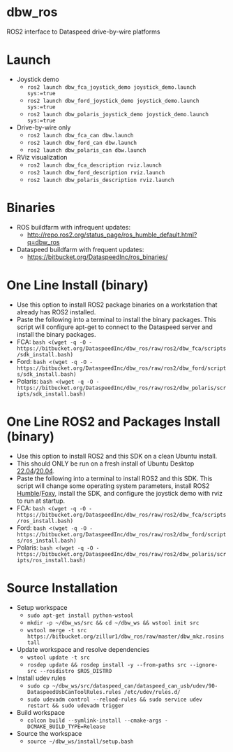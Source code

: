 # dbw_ros
ROS2 interface to Dataspeed drive-by-wire platforms

# Launch

* Joystick demo
    * `ros2 launch dbw_fca_joystick_demo joystick_demo.launch sys:=true`
    * `ros2 launch dbw_ford_joystick_demo joystick_demo.launch sys:=true`
    * `ros2 launch dbw_polaris_joystick_demo joystick_demo.launch sys:=true`
* Drive-by-wire only
    * `ros2 launch dbw_fca_can dbw.launch`
    * `ros2 launch dbw_ford_can dbw.launch`
    * `ros2 launch dbw_polaris_can dbw.launch`
* RViz visualization
    * `ros2 launch dbw_fca_description rviz.launch`
    * `ros2 launch dbw_ford_description rviz.launch`
    * `ros2 launch dbw_polaris_description rviz.launch`

# Binaries

* ROS buildfarm with infrequent updates:
    * http://repo.ros2.org/status_page/ros_humble_default.html?q=dbw_ros
* Dataspeed buildfarm with frequent updates:
    * https://bitbucket.org/DataspeedInc/ros_binaries/

# One Line Install (binary)

* Use this option to install ROS2 package binaries on a workstation that already has ROS2 installed.
* Paste the following into a terminal to install the binary packages. This script will configure apt-get to connect to the Dataspeed server and install the binary packages.
* FCA:     ```bash <(wget -q -O - https://bitbucket.org/DataspeedInc/dbw_ros/raw/ros2/dbw_fca/scripts/sdk_install.bash)```
* Ford:    ```bash <(wget -q -O - https://bitbucket.org/DataspeedInc/dbw_ros/raw/ros2/dbw_ford/scripts/sdk_install.bash)```
* Polaris: ```bash <(wget -q -O - https://bitbucket.org/DataspeedInc/dbw_ros/raw/ros2/dbw_polaris/scripts/sdk_install.bash)```

# One Line ROS2 and Packages Install (binary)

* Use this option to install ROS2 and this SDK on a clean Ubuntu install.
* This should ONLY be run on a fresh install of Ubuntu Desktop [22.04](http://releases.ubuntu.com/22.04/)/[20.04](http://releases.ubuntu.com/20.04/).
* Paste the following into a terminal to install ROS2 and this SDK. This script will change some operating system parameters, install ROS2 [Humble](https://docs.ros.org/en/humble/Installation/Ubuntu-Install-Debians.html)/[Foxy](https://docs.ros.org/en/foxy/Installation/Ubuntu-Install-Debians.html), install the SDK, and configure the joystick demo with rviz to run at startup.
* FCA:     ```bash <(wget -q -O - https://bitbucket.org/DataspeedInc/dbw_ros/raw/ros2/dbw_fca/scripts/ros_install.bash)```
* Ford:    ```bash <(wget -q -O - https://bitbucket.org/DataspeedInc/dbw_ros/raw/ros2/dbw_ford/scripts/ros_install.bash)```
* Polaris: ```bash <(wget -q -O - https://bitbucket.org/DataspeedInc/dbw_ros/raw/ros2/dbw_polaris/scripts/ros_install.bash)```

# Source Installation

* Setup workspace
    * ```sudo apt-get install python-wstool```
    * ```mkdir -p ~/dbw_ws/src && cd ~/dbw_ws && wstool init src```
    * ```wstool merge -t src https://bitbucket.org/zillur1/dbw_ros/raw/master/dbw_mkz.rosinstall```
* Update workspace and resolve dependencies
    * ```wstool update -t src```
    * ```rosdep update && rosdep install -y --from-paths src --ignore-src --rosdistro $ROS_DISTRO```
* Install udev rules
    * ```sudo cp ~/dbw_ws/src/dataspeed_can/dataspeed_can_usb/udev/90-DataspeedUsbCanToolRules.rules /etc/udev/rules.d/```
    * ```sudo udevadm control --reload-rules && sudo service udev restart && sudo udevadm trigger```
* Build workspace
    * ```colcon build --symlink-install --cmake-args -DCMAKE_BUILD_TYPE=Release```
* Source the workspace
    * ```source ~/dbw_ws/install/setup.bash```
